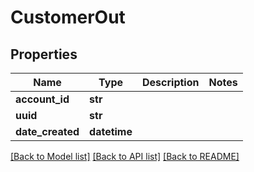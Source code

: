 # CustomerOut

## Properties
Name | Type | Description | Notes
------------ | ------------- | ------------- | -------------
**account_id** | **str** |  | 
**uuid** | **str** |  | 
**date_created** | **datetime** |  | 

[[Back to Model list]](../README.md#documentation-for-models) [[Back to API list]](../README.md#documentation-for-api-endpoints) [[Back to README]](../README.md)


